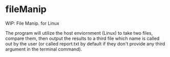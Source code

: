 # fileManip
WIP: File Manip. for Linux

The program will utilize the host enviornment (Linux) to take two files, compare them, then output the results to a third file which name is called out by the user (or called report.txt by default if they don't provide any third argument in the terminal command).

